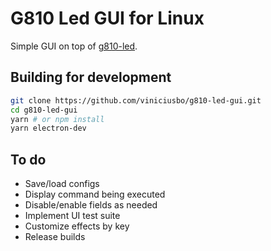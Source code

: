 # G810 Led GUI for Linux

Simple GUI on top of [g810-led](https://github.com/MatMoul/g810-led).

## Building for development

```sh
git clone https://github.com/viniciusbo/g810-led-gui.git
cd g810-led-gui
yarn # or npm install
yarn electron-dev
```

## To do

- Save/load configs
- Display command being executed
- Disable/enable fields as needed
- Implement UI test suite
- Customize effects by key
- Release builds
